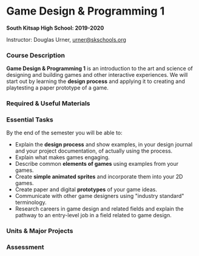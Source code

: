 # Game Design & Programming 1
**South Kitsap High School: 2019-2020**

Instructor: Douglas Urner, [urner@skschools.org](mailto:urner@skschools.org)

### Course Description

**Game Design & Programming 1** is an introduction to the art and science of designing and building games and other interactive experiences. We will start out by learning the **design process** and applying it to creating and playtesting a paper prototype of a game.

### Required & Useful Materials

### Essential Tasks

By the end of the semester you will be able to:

* Explain the **design process** and show examples, in your design journal and your project documentation, of actually using the process.
* Explain what makes games engaging.
* Describe common **elements of games** using examples from your games.
* Create **simple animated sprites** and incorporate them into your 2D games.
* Create paper and digital **prototypes** of your game ideas.
* Communicate with other game designers using "industry standard" terminology.
* Research careers in game design and related fields and explain the pathway to an entry-level job in a field related to game design.

### Units & Major Projects

### Assessment
